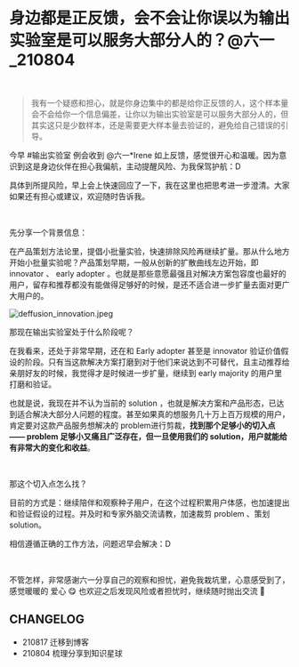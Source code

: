 # 身边都是正反馈，会不会让你误以为输出实验室是可以服务大部分人的？@六一_210804

<br> 

> 我有一个疑惑和担心，就是你身边集中的都是给你正反馈的人，这个样本量会不会给你一个信息偏差，让你以为输出实验室是可以服务大部分人的，但其实这只是少数样本，还是需要更大样本量去验证的，避免给自己错误的引导。

今早 #输出实验室 例会收到 @六一*Irene  如上反馈，感觉很开心和温暖。因为意识到这是身边伙伴在担心我偏航，主动提醒风险、为我保驾护航：D

具体到所提风险，早上会上快速回应了一下，我在这里也把思考进一步澄清。大家如果还有担心或建议，欢迎随时告诉我。


<br> 

先分享一个背景信息：

在产品策划方法论里，提倡小批量实验，快速排除风险再继续扩量。那从什么地方开始小批量实验呢？产品策划早期，一般从创新的扩散曲线左边开始，即 innovator 、 early adopter 。也就是那些意愿最强且对解决方案包容度也最好的用户，留存和推荐都没有能做得足够好的时候，是还不适合进一步扩量去面对更广大用户的。

![deffusion_innovation.jpeg](http://ishanshan.zoomquiet.top/clipping/deffusion_innovation.jpeg  ':size=500')

那现在输出实验室处于什么阶段呢？

在我看来，还处于非常早期，还在和 Early adopter 甚至是 innovator  验证价值假设的阶段。只有当这款解决方案打磨到对于他们来说达到不可替代，且主动推荐给亲朋好友的时候，我觉得才是时候进一步扩量，继续到 early majority 的用户里打磨和验证。



也就是说，我现在并不认为当前的 solution ，也就是解决方案和产品形态，已达到适合解决大部分人问题的程度。甚至如果真的想服务几十万上百万规模的用户，肯定要对这款产品服务想解决的 problem进行剪裁，**找到那个足够小的切入点—— problem 足够小又痛且广泛存在，但一旦使用我们的 solution，用户就能给有非常大的变化和收益**。

<br> 

那这个切入点怎么找？

目前的方式是：继续陪伴和观察种子用户，在这个过程积累用户体感，也加速提出和验证假设的过程。并及时和专家外脑交流请教，加速裁剪 problem 、策划 solution。

相信遵循正确的工作方法，问题迟早会解决：D

<br> 

不管怎样，非常感谢六一分享自己的观察和担忧，避免我栽坑里，心意感受到了，感觉暖暖的 爱心 😋 也欢迎之后发现风险或者担忧时，继续随时抛出交流 🤗

## CHANGELOG 

- 210817 迁移到博客
- 210804 梳理分享到知识星球
